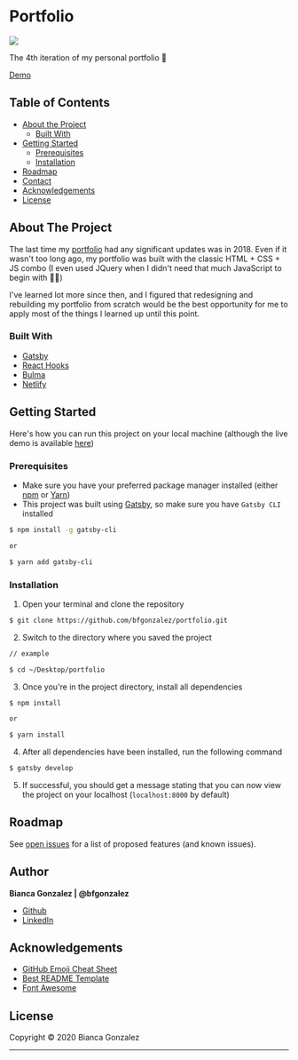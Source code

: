# Portfolio

<img src="https://bfgonzalez.netlify.app/static/thumbnail.png">

The 4th iteration of my personal portfolio :tada:

[Demo](https://bfgonzalez.netlify.app/)

## Table of Contents

- [About the Project](#about-the-project)
  - [Built With](#built-with)
- [Getting Started](#getting-started)
  - [Prerequisites](#prerequisites)
  - [Installation](#installation)
- [Roadmap](#roadmap)
- [Contact](#contact)
- [Acknowledgements](#acknowledgements)
- [License](#license)

## About The Project

The last time my [portfolio](https://bfgonzalez.github.io/) had any significant updates was in 2018. Even if it wasn't too long ago, my portfolio was built with the classic HTML + CSS + JS combo (I even used JQuery when I didn't need that much JavaScript to begin with :woman_facepalming:)

I've learned lot more since then, and I figured that redesigning and rebuilding my portfolio from scratch would be the best opportunity for me to apply most of the things I learned up until this point.

### Built With

- [Gatsby](https://www.gatsbyjs.org/)
- [React Hooks](https://reactjs.org/docs/hooks-intro.html)
- [Bulma](https://bulma.io/)
- [Netlify](https://www.netlify.com/)

## Getting Started

Here's how you can run this project on your local machine (although the live demo is available [here](https://bfgonzalez.netlify.app/))

### Prerequisites

- Make sure you have your preferred package manager installed (either [npm](https://www.npmjs.com/) or [Yarn](https://yarnpkg.com/))
- This project was built using [Gatsby](https://www.gatsbyjs.org/), so make sure you have `Gatsby CLI` installed

```sh
$ npm install -g gatsby-cli

or

$ yarn add gatsby-cli
```

### Installation

1. Open your terminal and clone the repository

```sh
$ git clone https://github.com/bfgonzalez/portfolio.git
```

2. Switch to the directory where you saved the project

```sh
// example

$ cd ~/Desktop/portfolio
```

3. Once you're in the project directory, install all dependencies

```sh
$ npm install

or

$ yarn install
```

4. After all dependencies have been installed, run the following command

```sh
$ gatsby develop
```

5. If successful, you should get a message stating that you can now view the project on your localhost (`localhost:8000` by default)

## Roadmap

See [open issues](https://github.com/bfgonzalez/portfolio/issues) for a list of proposed features (and known issues).

## Author

**Bianca Gonzalez | @bfgonzalez**

- [Github](https://github.com/bfgonzalez)
- [LinkedIn](https://www.linkedin.com/in/bfgonzalez/)

## Acknowledgements

- [GitHub Emoji Cheat Sheet](https://www.webpagefx.com/tools/emoji-cheat-sheet)
- [Best README Template](https://github.com/othneildrew/Best-README-Template)
- [Font Awesome](https://fontawesome.com)

## License

Copyright © 2020 Bianca Gonzalez

---
